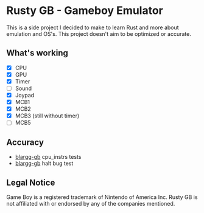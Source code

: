 # Rusty GB - Gameboy Emulator
This is a side project I decided to make to learn Rust and more about emulation and OS's. This project doesn't aim to be optimized or accurate.
## What's working
- [X] CPU
- [X] GPU
- [X] Timer
- [ ] Sound
- [X] Joypad
- [X] MCB1
- [X] MCB2
- [X] MCB3 (still without timer)
- [ ] MCB5

## Accuracy 
* [blargg-gb](https://gbdev.gg8.se/files/roms/blargg-gb-tests/) cpu_instrs tests
* [blargg-gb](https://gbdev.gg8.se/files/roms/blargg-gb-tests/) halt bug test 

## Legal Notice
Game Boy is a registered trademark of Nintendo of America Inc. Rusty GB is not affiliated with or endorsed by any of the companies mentioned.

